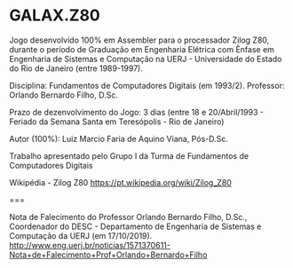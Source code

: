 # GALAX.Z80
Jogo desenvolvido 100% em Assembler para o processador Zilog Z80, durante o período de Graduação em Engenharia Elétrica com Ênfase em Engenharia de Sistemas e Computação na UERJ - Universidade do Estado do Rio de Janeiro (entre 1989-1997).

Disciplina: Fundamentos de Computadores Digitais (em 1993/2). Professor: Orlando Bernardo Filho, D.Sc.

Prazo de dezenvolvimento do Jogo: 3 dias (entre 18 e 20/Abril/1993 - Feriado da Semana Santa em Teresópolis - Rio de Janeiro)

Autor (100%): Luiz Marcio Faria de Aquino Viana, Pós-D.Sc.

Trabalho apresentado pelo Grupo I da Turma de Fundamentos de Computadores Digitais

Wikipédia - Zilog Z80 https://pt.wikipedia.org/wiki/Zilog_Z80

===

Nota de Falecimento do Professor Orlando Bernardo Filho, D.Sc., Coordenador do DESC - Departamento de Engenharia de Sistemas e Computação da UERJ (em 17/10/2019). http://www.eng.uerj.br/noticias/1571370611-Nota+de+Falecimento+Prof+Orlando+Bernardo+Filho
